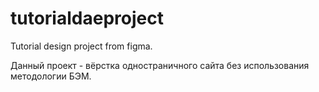 # tutorialdaeproject
Tutorial design project from figma.

Данный проект - вёрстка одностраничного сайта без использования методологии БЭМ.
